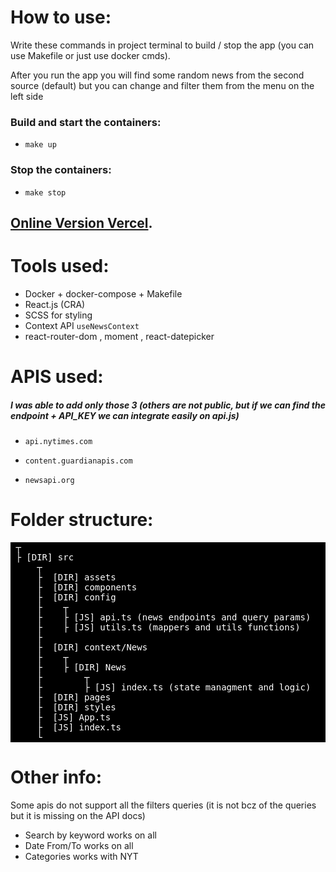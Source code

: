 # How to use:

Write these commands in project terminal to build / stop the app (you can use Makefile or just use docker cmds).

After you run the app you will find some random news from the second source (default) but you can change and filter them from the menu on the left side

### Build and start the containers:

- `make up`

### Stop the containers:

- `make stop`

## [Online Version Vercel](https://inoscripta-news.vercel.app/).

# Tools used:

- Docker + docker-compose + Makefile
- React.js (CRA)
- SCSS for styling
- Context API `useNewsContext`
- react-router-dom , moment , react-datepicker

# APIS used:

##### I was able to add only those 3 (others are not public, but if we can find the endpoint + API_KEY we can integrate easily on api.js)

- `api.nytimes.com`

- `content.guardianapis.com`

- `newsapi.org`

# Folder structure:

<pre style='color:white;background:black'>
 ┬  
 ├ [DIR] src  
     ┬  
     ├  [DIR] assets 
     ├  [DIR] components
     ├  [DIR] config 
     ├    ┬
     ├    ├ [JS] api.ts (news endpoints and query params)
     ├    ├ [JS] utils.ts (mappers and utils functions)
     ├
     ├  [DIR] context/News 
     ├    ┬
     ├    ├ [DIR] News 
     ├        ┬
     ├        ├ [JS] index.ts (state managment and logic)
     ├  [DIR] pages
     ├  [DIR] styles
     ├  [JS] App.ts
     ├  [JS] index.ts   
     └
</pre>

# Other info:

Some apis do not support all the filters queries (it is not bcz of the queries but it is missing on the API docs)

- Search by keyword works on all
- Date From/To works on all
- Categories works with NYT

